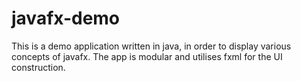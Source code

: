 # javafx-demo

This is a demo application written in java, in order to display various concepts of javafx. The app is modular and utilises fxml for the UI construction. 
